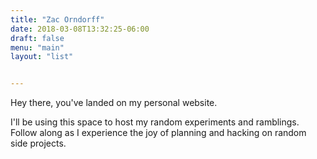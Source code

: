 ```yaml
---
title: "Zac Orndorff"
date: 2018-03-08T13:32:25-06:00
draft: false
menu: "main"
layout: "list"


---
```


Hey there, you've landed on my personal website.

I'll be using this space to host my random experiments and ramblings. Follow along as I experience the joy of planning and hacking on random side projects.
